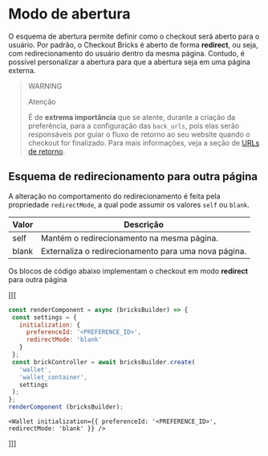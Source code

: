# Modo de abertura

O esquema de abertura permite definir como o checkout será aberto para o usuário. Por padrão, o Checkout Bricks é aberto de forma **redirect**, ou seja, com redirecionamento do usuário dentro da mesma página. Contudo, é possível personalizar a abertura para que a abertura seja em uma página externa.

> WARNING
> 
> Atenção
>
> É de **extrema importância** que se atente, durante a criação da preferência, para a configuração das `back_urls`, pois elas serão responsáveis por guiar o fluxo de retorno ao seu website quando o checkout for finalizado. Para mais informações, veja a seção de [URLs de retorno](/developers/pt/docs/checkout-bricks/wallet-brick/advanced-features/preferences#bookmark_redirecione_o_comprador_para_o_seu_site). 

## Esquema de redirecionamento para outra página

A alteração no comportamento do redirecionamento é feita pela propriedade `redirectMode`, a qual pode assumir os valores `self` ou `blank`.

| Valor | Descrição | 
|--- |--- | 
| self | Mantém o redirecionamento na mesma página. | 
| blank | Externaliza o redirecionamento para uma nova página. |

Os blocos de código abaixo implementam o checkout em modo **redirect** para outra página

[[[
```Javascript
const renderComponent = async (bricksBuilder) => {
 const settings = {
   initialization: {
     preferenceId: '<PREFERENCE_ID>',
     redirectMode: 'blank'
   }
 };
 const brickController = await bricksBuilder.create(
   'wallet',
   'wallet_container',
   settings
 );
};
renderComponent (bricksBuilder);
```
```react-jsx
<Wallet initialization={{ preferenceId: '<PREFERENCE_ID>', redirectMode: 'blank' }} />
```
]]]